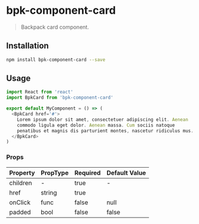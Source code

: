 # bpk-component-card

> Backpack card component.

## Installation

```sh
npm install bpk-component-card --save
```

## Usage

```js
import React from 'react'
import BpkCard from 'bpk-component-card'

export default MyComponent = () => (
  <BpkCard href='#'>
    Lorem ipsum dolor sit amet, consectetuer adipiscing elit. Aenean
    commodo ligula eget dolor. Aenean massa. Cum sociis natoque
    penatibus et magnis dis parturient montes, nascetur ridiculus mus.
  </BpkCard>
)
```

### Props

| Property  | PropType | Required | Default Value |
| --------- | -------- | -------- | ------------- |
| children  | -        | true     | -             |
| href      | string   | true     |               |
| onClick   | func     | false    | null          |
| padded    | bool     | false    | false         |
